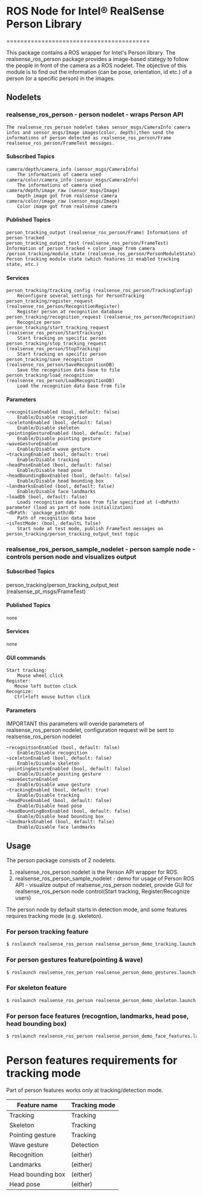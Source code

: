 # ROS Node for Intel® RealSense Person Library
=========================================

This package contains a ROS wrapper for Intel's Person library.
The realsense_ros_person package provides a image-based stategy to follow the 
people in front of the camera as a ROS nodelet. The objective of this module is
to find out the information (can be pose, orientation, id etc.) of a person (or a specific person)
in the images.

## Nodelets

### realsense_ros_person - person nodelet - wraps Person API
    The realsense_ros_person nodelet takes sensor_msgs/CameraInfo camera infos and sensor_msgs/Image images(color, depth),then send the informations of person detected as realsense_ros_person/Frame realsense_ros_person/FrameTest messages.

#### Subscribed Topics
    camera/depth/camera_info (sensor_msgs/CameraInfo)
        The informations of camera used
    camera/color/camera_info (sensor_msgs/CameraInfo)
        The informations of camera used
    camera/depth/image_raw (sensor_msgs/Image)
        Depth image got from realsense camera
    camera/color/image_raw (sensor_msgs/Image)
        Color image got from realsense camera

#### Published Topics
    person_tracking_output (realsense_ros_person/Frame) Informations of person tracked
    person_tracking_output_test (realsense_ros_person/FrameTest) Information of person tracked + color image from camera
    /person_tracking/module_state (realsense_ros_person/PersonModuleState) Person tracking module state (which features is enabled tracking state, etc.)

#### Services
    person_tracking/tracking_config (realsense_ros_person/TrackingConfig)
        Reconfigure several settings for PersonTracking
    person_tracking/register_request (realsense_ros_person/RecognitionRegister)
        Register person at recognition database
    person_tracking/recognition_request (realsense_ros_person/Recognition)
        Recognize person
    person_tracking/start_tracking_request (realsense_ros_person/StartTracking)
        Start tracking on specific person
    person_tracking/stop_tracking_request (realsense_ros_person/StopTracking)
        Start tracking on specific person
    person_tracking/save_recognition (realsense_ros_person/SaveRecognitionDB)
        Save the recognition data base to file
    person_tracking/load_recognition (realsense_ros_person/LoadRecognitionDB)
        Load the recognition data base from file

#### Parameters
    ~recognitionEnabled (bool, default: false)
        Enable/Disable recognition
    ~sceletonEnabled (bool, default: false)
        Enable/Disable skeleton
    ~pointingGestureEnabled (bool, default: false)
        Enable/Disable pointing gesture
    ~waveGestureEnabled
        Enable/Disable wave gesture
    ~trackingEnabled (bool, default: true)
        Enable/Disable tracking
    ~headPoseEnabled (bool, default: false)
        Enable/Disable head pose
    ~headBoundingBoxEnabled (bool, default: false)
        Enable/Disable head bounding box
    ~landmarksEnabled (bool, default: false)
        Enable/Disable face landmarks
    ~loadDb (bool, default: false)
        Loads recognition data base from file specified at (~dbPath) parameter (load as part of node initialization)
    ~dbPath: 'package_path/db'
        Path of recognition data base
    ~isTestMode: (bool, defaultL false)
        Start node at test mode, publish FrameTest messages on person_tracking/person_tracking_output_test topic

### realsense_ros_person_sample_nodelet - person sample node - controls person node and visualizes output

#### Subscribed Topics
   person_tracking/person_tracking_output_test (realsense_pt_msgs/FrameTest)

#### Published Topics
    none

#### Services
    none

#### GUI commands
    Start tracking:
        Mouse wheel click
    Register:
       Mouse left button click
    Recognize:
       Ctrl+left mouse button click

#### Parameters
IMPORTANT this parameters will overide parameters of realsense_ros_person nodelet,
configuration request will be sent to realsense_ros_person nodelet

    ~recognitionEnabled (bool, default: false)
        Enable/Disable recognition
    ~sceletonEnabled (bool, default: false)
        Enable/Disable skeleton
    ~pointingGestureEnabled (bool, default: false)
        Enable/Disable pointing gesture
    ~waveGestureEnabled
        Enable/Disable wave gesture
    ~trackingEnabled (bool, default: true)
        Enable/Disable tracking
    ~headPoseEnabled (bool, default: false)
        Enable/Disable head pose
    ~headBoundingBoxEnabled (bool, default: false)
        Enable/Disable head bounding box
    ~landmarksEnabled (bool, default: false)
        Enable/Disable face landmarks

## Usage
The person package consists of 2 nodelets:

1. realsense_ros_person nodelet is the Person API wrapper for ROS.
2. realsense_ros_person_sample_nodelet - demo for usage of Person ROS API - visualize output of realsense_ros_person nodelet, provide GUI for realsense_ros_person node control(Start tracking, Register/Recognize users)

The person node by default starts in detection mode, and some features requires tracking mode (e.g. skeleton).

### For person tracking feature
```bash
$ roslaunch realsense_ros_person realsense_person_demo_tracking.launch
```

### For person gestures feature(pointing & wave)
```bash
$ roslaunch realsense_ros_person realsense_person_demo_gestures.launch
```

### For skeleton feature
```bash
$ roslaunch realsense_ros_person realsense_person_demo_skeleton.launch
```

### For person face features (recogntion, landmarks, head pose, head bounding box)
```bash
$ roslaunch realsense_ros_person realsense_person_demo_face_features.launch
  ```

# Person features requirements for tracking mode
Part of person features works only at tracking/detection mode.

|Feature name           |Tracking mode          |
|-----------------------|-----------------------|
|Tracking               |Tracking               |
|Skeleton               |Tracking               |
|Pointing gesture       |Tracking               |
|Wave gesture           |Detection              |
|Recognition            |(either)               |
|Landmarks              |(either)               |
|Head bounding box      |(either)               |
|Head pose              |(either)               |
